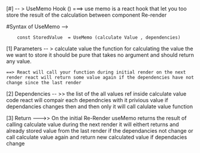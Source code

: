 [#] -- >  UseMemo Hook ()   ===>  use memo is a react hook that let you too store the result of the calculation between component Re-render



#Syntax of UseMemo -->

        const StoredValue  = UseMemo (calculate Value , dependencies)


[1] Parameters -- >  calculate value the function for calculating the value the we want to store it should be pure that takes no argument and should return any value.

    ==> React will call your function during initial render on the next render react will return some value again if the dependencies have not change since the last render 




[2] Dependencies -- >> the list of the all values ref inside calculate value code react will compair each dependncies with it privious value if dependancies changes then and then only it will call calulate value function 




[3]  Return  --->>  On the initial Re-Render useMemo returns the result of calling calculate value during the next render it will eithert returns and already stored value from the last render if the dependancies not change or call calculate value again and return new calculated value if dependacies change 